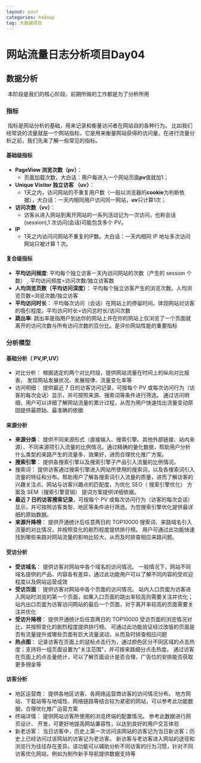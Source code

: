 ```yaml
---
layout: post
categories: hadoop
tag: 大数据项目
---
```


# 网站流量日志分析项目Day04

## 数据分析

​		本阶段是我们的核心阶段，前期所做的工作都是为了分析所用

### 指标

​		指标是网站分析的基础，用来记录和衡量访问者在网站自的各种行为。 比如我们经常说的流量就是一个网站指标，它是用来衡量网站获得的访问量。在进行流量分析之前，我们先来了解一些常见的指标。 

#### 基础级指标

- **PageView 浏览次数（pv）**：
  - 页面加载次数，大白话：用户每进入一个网站页面**pv**值就加1；
- **Unique Visitor 独立访客 （uv）**：
  - 1天之内，访问网站的不重复用户数（一般以浏览器的**cookie**为判断依据），大白话：一天内相同用户访问同一网站，**uv**只计算1次；
- **访问次数（vv）**：
  - 访客从进入网站到离开网站的一系列活动记为一次访问，也称会话(session),1 次访问(会话)可能包含多个 PV。 
- **IP**
  - 1天之内访问问网站不重复的IP数。大白话：一天内相同 IP 地址多次访问网站只被计算 1 次。  

#### 复合级指标

- **平均访问频度**: 平均每个独立访客一天内访问网站的次数（产生的 session 个数） , 平均访问频度=访问次数/独立访客数 
- **人均浏览页数（平均访问深度）**： 平均每个独立访客产生的浏览次数。人均浏览页数=浏览次数/独立访客
- **平均访问时长**： 平均每次访问（会话）在网站上的停留时间。体现网站对访客的吸引程度。平均访问时长=访问总时长/访问次数 
- **跳出率**: 跳出率是指用户到达你的网站上并在你的网站上仅浏览了一个页面就离开的访问次数与所有访问次数的百分比。是评价网站性能的重要指标 

### 分析模型

#### 基础分析（ PV,IP,UV）

- 对比分析： 根据选定的两个对比时段，提供网站流量在时间上的纵向对比报表， 发现网站发展状况、发展规律、流量变化率等 
- 访问明细： 提供最近 7 日的访客访问记录，可按每个 PV 或每次访问行为（访客的每次会话）显示，并可按照来源、搜索词等条件进行筛选。 通过访问明细，用户可以详细了解网站流量的累计过程，从而为用户快速找出流量变动原因提供最原始、最准确的依据 

#### 来源分析 

- **来源分类**： 提供不同来源形式（直接输入、搜索引擎、其他外部链接、站内来源）、不同来源项引入流量的比例情况。通过精确的量化数据，帮助用户分析什么类型的来路产生的流量多、效果好，进而合理优化推广方案。 
- **搜索引擎**： 提供各搜索引擎以及搜索引擎子产品引入流量的比例情况。 
- 搜索词： 提供访客通过搜索引擎进入网站所使用的搜索词，以及各搜索词引入流量的特征和分布。帮助用户了解各搜索词引入流量的质量，进而了解访客的兴趣关注点、网站与访客兴趣点的匹配度，为优化 SEO（ 搜索引擎优化） 方案及 SEM（搜索引擎营销） 提词方案提供详细依据。 
- **最近 7 日的访客搜索记录**，可按每个 PV 或每次访问行为（访客的每次会话）显示，并可按照访客类型、地区等条件进行筛选。为您搜索引擎优化提供最详细的原始数据。 
- **来源升降榜**： 提供开通统计后任意两日的 TOP10000 搜索词、来路域名引入流量的对比情况，并按照变化的剧烈程度提供排行榜。 用户可通过此功能快速找到哪些来路对网站流量的影响比较大，从而及时排查相应来路问题。 

#### 受访分析

- **受访域名**： 提供访客对网站中各个域名的访问情况。 一般情况下，网站不同域名提供的产品、内容各有差异，通过此功能用户可以了解不同内容的受欢迎程度以及网站运营成效
- **受访页面**： 提供访客对网站中各个页面的访问情况。 站内入口页面为访客进入网站时浏览的第一个页面，如果入口页面的跳出率较高则需要关注并优化；站内出口页面为访客访问网站的最后一个页面，对于离开率较高的页面需要关注并优化
- **受访升降榜**： 提供开通统计后任意两日的 TOP10000 受访页面的浏览情况对比，并按照变化的剧烈程度提供排行榜。 可通过此功能验证经过改版的页面是否有流量提升或哪些页面有巨大流量波动，从而及时排查相应问题
- **热点图**： 记录访客在页面上的鼠标点击行为，通过颜色区分不同区域的点击热度；支持将一组页面设置为"关注范围"，并可按来路细分点击热度。 通过访客在页面上的点击量统计，可以了解页面设计是否合理、广告位的安排能否获取更多佣金等 

#### 访客分析

- 地区运营商： 提供各地区访客、各网络运营商访客的访问情况分布。 地方网站、下载站等与地域性、网络链路等结合较为紧密的网站，可以参考此功能数据，合理优化推广运营方案
- 终端详情： 提供网站访客所使用的浏览终端的配置情况。 参考此数据进行网页设计、 开发，可更好地提高网站兼容性，以达到良好的用户交互体验 
- 新老访客： 当日访客中，历史上第一次访问该网站的访客记为当日新访客；历史上已经访问过该网站的访客记为老访客。 新访客与老访客进入网站的途径和浏览行为往往存在差异。该功能可以辅助分析不同访客的行为习惯，针对不同访客优化网站，例如为制作新手导航提供数据支持等

